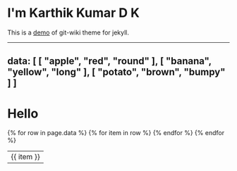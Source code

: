 # I'm Karthik Kumar D K

This is a [demo](wiki/helloworld.md) of git-wiki theme for jekyll.

---
data: [
  [ "apple", "red", "round" ],
  [ "banana", "yellow", "long" ],
  [ "potato", "brown", "bumpy" ]
]
---

<h1>Hello</h1>

<table>
  {% for row in page.data %}
    <tr>
    {% for item in row %}
      <td>
        {{ item }}
      </td>
    {% endfor %}
    </tr>
  {% endfor %}
</table>
